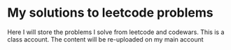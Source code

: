 # My solutions to leetcode problems

Here I will store the problems I solve from leetcode and codewars. This is a class account. The content will be re-uploaded on my main account 
